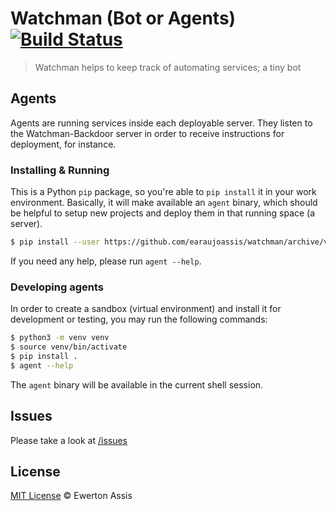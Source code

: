 # Watchman (Bot or Agents) [![Build Status](https://travis-ci.com/earaujoassis/watchman-bot.svg?branch=master)](https://travis-ci.com/earaujoassis/watchman-bot)

> Watchman helps to keep track of automating services; a tiny bot

## Agents

Agents are running services inside each deployable server. They listen to the Watchman-Backdoor
server in order to receive instructions for deployment, for instance.

### Installing & Running

This is a Python `pip` package, so you're able to `pip install` it in your work environment. Basically,
it will make available an `agent` binary, which should be helpful to setup new projects and deploy
them in that running space (a server).

```sh
$ pip install --user https://github.com/earaujoassis/watchman/archive/v0.2.4.zip
```

If you need any help, please run `agent --help`.

### Developing agents

In order to create a sandbox (virtual environment) and install it for development or testing, you may
run the following commands:

```sh
$ python3 -m venv venv
$ source venv/bin/activate
$ pip install .
$ agent --help
```

The `agent` binary will be available in the current shell session.

## Issues

Please take a look at [/issues](https://github.com/earaujoassis/watchman/issues)

## License

[MIT License](http://earaujoassis.mit-license.org/) &copy; Ewerton Assis
